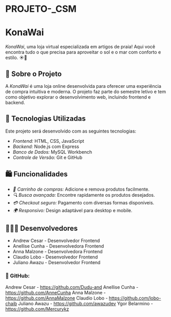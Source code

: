 # PROJETO-_CSM
# KonaWai
*KonaWai*, uma loja virtual especializada em artigos de praia! Aqui você encontra tudo o que precisa para aproveitar o sol e o mar com conforto e estilo. ☀️🌊

## 📌 Sobre o Projeto
A *KonaWai* é uma loja online desenvolvida para oferecer uma experiência de compra intuitiva e moderna. O projeto faz parte do semestre letivo e tem como objetivo explorar o desenvolvimento web, incluindo frontend e backend.

## 🚀 Tecnologias Utilizadas
Este projeto será desenvolvido com as seguintes tecnologias:
- *Frontend:* HTML, CSS, JavaScript
- *Backend:* Node.js com Express
- *Banco de Dados:* MySQL Workbench
- *Controle de Versão:* Git e GitHub

## 🛍️ Funcionalidades

- *🛒 Carrinho de compras:* Adicione e remova produtos facilmente.
- *🔍 Busca avançada:* Encontre rapidamente os produtos desejados.
- *💳 Checkout seguro:* Pagamento com diversas formas disponíveis.
- *🌍 Responsivo:* Design adaptável para desktop e mobile.


## 👩🏻‍💻 Desenvolvedores
- Andrew Cesar - Desenvolvedor Frontend
- Anellise Cunha - Desenvolvedora Frontend
- Anna Malzone - Desenvolvedora Frontend
- Claudio Lobo - Desenvolvedor Frontend
- Juliano Awazu - Desenvolvedor Frontend


### 🐙 GitHub: 
Andrew Cesar - https://github.com/Dudu-and
Anellise Cunha - https://github.com/AnneCunha
Anna Malzone - https://github.com/AnnaMalzone
Claudio Lobo - https://github.com/lobo-chaib
Juliano Awazu - https://github.com/awazudev
Ygor Belarmino - https://github.com/Mercurykz

